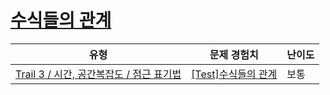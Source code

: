 # [수식들의 관계](https://https://en.codetree.ai/trails/complete/curated-cards/test-time-complexity)

|유형|문제 경험치|난이도|
|---|---|---|
|[Trail 3 / 시간, 공간복잡도 / 점근 표기법](https://https://en.codetree.ai/trail-info/novice-high/)|[[Test]수식들의 관계](https://https://en.codetree.ai/trails/complete/curated-cards/test-time-complexity/)|보통|

